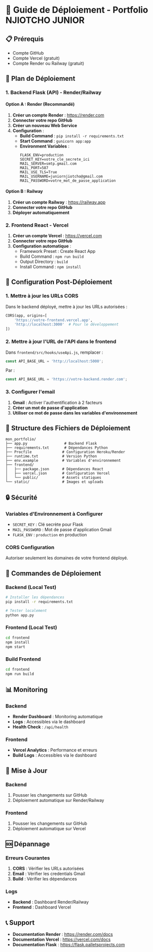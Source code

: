 # 🚀 Guide de Déploiement - Portfolio NJIOTCHO JUNIOR

## 📋 Prérequis
- Compte GitHub
- Compte Vercel (gratuit)
- Compte Render ou Railway (gratuit)

## 🎯 Plan de Déploiement

### 1. **Backend Flask (API) - Render/Railway**

#### Option A : Render (Recommandé)
1. **Créer un compte Render** : https://render.com
2. **Connecter votre repo GitHub**
3. **Créer un nouveau Web Service**
4. **Configuration** :
   - **Build Command** : `pip install -r requirements.txt`
   - **Start Command** : `gunicorn app:app`
   - **Environment Variables** :
     ```
     FLASK_ENV=production
     SECRET_KEY=votre_cle_secrete_ici
     MAIL_SERVER=smtp.gmail.com
     MAIL_PORT=587
     MAIL_USE_TLS=True
     MAIL_USERNAME=juniornjiotcho@gmail.com
     MAIL_PASSWORD=votre_mot_de_passe_application
     ```

#### Option B : Railway
1. **Créer un compte Railway** : https://railway.app
2. **Connecter votre repo GitHub**
3. **Déployer automatiquement**

### 2. **Frontend React - Vercel**

1. **Créer un compte Vercel** : https://vercel.com
2. **Connecter votre repo GitHub**
3. **Configuration automatique** :
   - Framework Preset : Create React App
   - Build Command : `npm run build`
   - Output Directory : `build`
   - Install Command : `npm install`

## 🔧 Configuration Post-Déploiement

### 1. **Mettre à jour les URLs CORS**
Dans le backend déployé, mettre à jour les URLs autorisées :
```python
CORS(app, origins=[
    'https://votre-frontend.vercel.app',
    'http://localhost:3000'  # Pour le développement
])
```

### 2. **Mettre à jour l'URL de l'API dans le frontend**
Dans `frontend/src/hooks/useApi.js`, remplacer :
```javascript
const API_BASE_URL = 'http://localhost:5000';
```
Par :
```javascript
const API_BASE_URL = 'https://votre-backend.render.com';
```

### 3. **Configurer l'email**
1. **Gmail** : Activer l'authentification à 2 facteurs
2. **Créer un mot de passe d'application**
3. **Utiliser ce mot de passe dans les variables d'environnement**

## 📁 Structure des Fichiers de Déploiement

```
mon_portfolio/
├── app.py                 # Backend Flask
├── requirements.txt       # Dépendances Python
├── Procfile              # Configuration Heroku/Render
├── runtime.txt           # Version Python
├── env.example           # Variables d'environnement
├── frontend/
│   ├── package.json      # Dépendances React
│   ├── vercel.json       # Configuration Vercel
│   └── public/           # Assets statiques
└── static/               # Images et uploads
```

## 🔒 Sécurité

### Variables d'Environnement à Configurer
- `SECRET_KEY` : Clé secrète pour Flask
- `MAIL_PASSWORD` : Mot de passe d'application Gmail
- `FLASK_ENV` : `production` en production

### CORS Configuration
Autoriser seulement les domaines de votre frontend déployé.

## 🚀 Commandes de Déploiement

### Backend (Local Test)
```bash
# Installer les dépendances
pip install -r requirements.txt

# Tester localement
python app.py
```

### Frontend (Local Test)
```bash
cd frontend
npm install
npm start
```

### Build Frontend
```bash
cd frontend
npm run build
```

## 📊 Monitoring

### Backend
- **Render Dashboard** : Monitoring automatique
- **Logs** : Accessibles via le dashboard
- **Health Check** : `/api/health`

### Frontend
- **Vercel Analytics** : Performance et erreurs
- **Build Logs** : Accessibles via le dashboard

## 🔄 Mise à Jour

### Backend
1. Pousser les changements sur GitHub
2. Déploiement automatique sur Render/Railway

### Frontend
1. Pousser les changements sur GitHub
2. Déploiement automatique sur Vercel

## 🆘 Dépannage

### Erreurs Courantes
1. **CORS** : Vérifier les URLs autorisées
2. **Email** : Vérifier les credentials Gmail
3. **Build** : Vérifier les dépendances

### Logs
- **Backend** : Dashboard Render/Railway
- **Frontend** : Dashboard Vercel

## 📞 Support
- **Documentation Render** : https://render.com/docs
- **Documentation Vercel** : https://vercel.com/docs
- **Documentation Flask** : https://flask.palletsprojects.com 